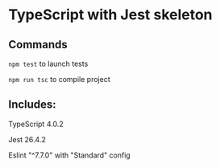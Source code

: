 # TypeScript with Jest skeleton

## Commands

`npm test` to launch tests

`npm run tsc` to compile project


## Includes:

TypeScript 4.0.2

Jest 26.4.2

Eslint "^7.7.0" with "Standard" config